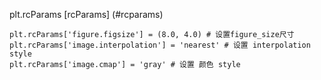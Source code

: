 plt.rcParams [rcParams] (#rcparams)
<div id="rcparams"></div>

```
plt.rcParams['figure.figsize'] = (8.0, 4.0) # 设置figure_size尺寸  
plt.rcParams['image.interpolation'] = 'nearest' # 设置 interpolation style  
plt.rcParams['image.cmap'] = 'gray' # 设置 颜色 style
```

